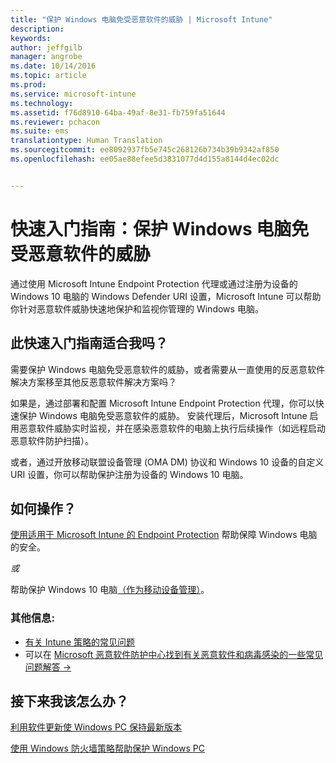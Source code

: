 ```yaml
---
title: "保护 Windows 电脑免受恶意软件的威胁 | Microsoft Intune"
description: 
keywords: 
author: jeffgilb
manager: angrobe
ms.date: 10/14/2016
ms.topic: article
ms.prod: 
ms.service: microsoft-intune
ms.technology: 
ms.assetid: f76d8910-64ba-49af-8e31-fb759fa51644
ms.reviewer: pchacon
ms.suite: ems
translationtype: Human Translation
ms.sourcegitcommit: ee8092937fb5e745c268126b734b39b9342af850
ms.openlocfilehash: ee05ae88efee5d3831077d4d155a8144d4ec02dc


---
```


# 快速入门指南：保护 Windows 电脑免受恶意软件的威胁
通过使用 Microsoft Intune Endpoint Protection 代理或通过注册为设备的 Windows 10 电脑的 Windows Defender URI 设置，Microsoft Intune 可以帮助你针对恶意软件威胁快速地保护和监视你管理的 Windows 电脑。

## 此快速入门指南适合我吗？
需要保护 Windows 电脑免受恶意软件的威胁，或者需要从一直使用的反恶意软件解决方案移至其他反恶意软件解决方案吗？

如果是，通过部署和配置 Microsoft Intune Endpoint Protection 代理，你可以快速保护 Windows 电脑免受恶意软件的威胁。 安装代理后，Microsoft Intune 启用恶意软件威胁实时监视，并在感染恶意软件的电脑上执行后续操作（如远程启动恶意软件防护扫描）。

或者，通过开放移动联盟设备管理 (OMA DM) 协议和 Windows 10 设备的自定义 URI 设置，你可以帮助保护注册为设备的 Windows 10 电脑。

## 如何操作？
[使用适用于 Microsoft Intune 的 Endpoint Protection](/intune/deploy-use/help-secure-windows-pcs-with-endpoint-protection-for-microsoft-intune) 帮助保障 Windows 电脑的安全。

*或*

帮助保护 Windows 10 电脑[（作为移动设备管理）](/intune/deploy-use/windows-10-policy-settings-in-microsoft-intune)。


### 其他信息:
- [有关 Intune 策略的常见问题](/intune/deploy-use/manage-settings-and-features-on-your-devices-with-microsoft-intune-policies#frequently-asked-questions-about-intune-policies)
- 可以在 <a href="https://www.microsoft.com/security/portal/mmpc/" target="_blank"> Microsoft 恶意软件防护中心找到有关恶意软件和病毒感染的一些常见问题解答 &rarr;</a>


## 接下来我该怎么办？
[利用软件更新使 Windows PC 保持最新版本](/intune/deploy-use/keep-windows-pcs-up-to-date-with-software-updates-in-microsoft-intune)

[使用 Windows 防火墙策略帮助保护 Windows PC](/intune/deploy-use/help-protect-windows-pcs-using-windows-firewall-policies-in-microsoft-intune)



<!--HONumber=Oct16_HO3-->


